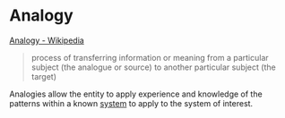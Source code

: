 # Analogy

<a href="https://en.wikipedia.org/wiki/Analogy" target="_blank">Analogy - Wikipedia</a>

> process of transferring information or meaning from a particular subject (the analogue or source) to another particular subject (the target)

Analogies allow the entity to apply experience and knowledge of the patterns within a known [system](./system.md) to apply to the system of interest.
